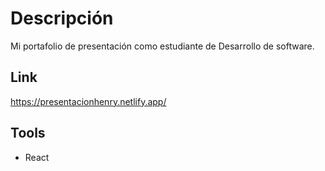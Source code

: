 # Descripción

Mi portafolio de presentación como estudiante de Desarrollo de software.

## Link

https://presentacionhenry.netlify.app/

## Tools

- React



